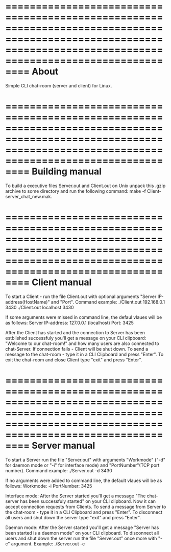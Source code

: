================================================================================================================================================================
About
================================================================================================================================================================
Simple CLI chat-room (server and client) for Linux.

================================================================================================================================================================
Building manual
================================================================================================================================================================
To build a executive files Server.out and Client.out on Unix unpack this .gzip archive to some directory and run the following command:
make -f Client-server_chat_new.mak. 

================================================================================================================================================================
Client manual
================================================================================================================================================================
To start a Client - run the file Client.out with optional arguments "Server IP-address(HostName)" and "Port". Command example:
./Client.out 192.168.0.1 3430
./Client.out localhost 3430

If some arguments were missed in command line, the defaul vlaues will be as follows:
Server IP-address: 127.0.0.1 (localhost)
Port: 3425

After the Client has started and the connection to Server has been estblished successfuly you'll get a message on your CLI clipboard:
"Welcome to our chat-room!" and how many users are also connected to chat-Server.
If connection fails - Client will be shut down.
To send a message to the chat-room - type it in a CLI Clipboard and press "Enter".
To exit the chat-room and close Client type "exit" and press "Enter".

================================================================================================================================================================
Server manual
================================================================================================================================================================
To start a Server run the file "Server.out" with arguments "Workmode" ("-d" for daemon mode or "-i" for interface mode) and "PortNumber"(TCP port number). 
Command example:
./Server.out -d 3430

If no arguments were added to command line, the default vlaues will be as follows:
Workmode: -i
PortNumber: 3425

Interface mode:
After the Server started you'll get a message "The chat-server has been successfuly started" on your CLI clipboard.
Now it can accept connection requests from Clients.
To send a message from Server to the chat-room - type it in a CLI Clipboard and press "Enter".
To disconnect all users and shut down the server type "exit" and press "Enter".

Daemon mode:
After the Server started you'll get a message "Server has been started is a daemon mode" on your CLI clipboard.
To disconnect all users and shut down the server run the file "Server.out" once more with "-c" argument. Example:
./Server.out -c




